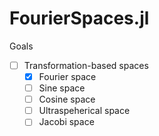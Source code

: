 # FourierSpaces.jl

Goals
- [ ] Transformation-based spaces
    - [X] Fourier space
    - [ ] Sine space
    - [ ] Cosine space
    - [ ] Ultraspeherical space
    - [ ] Jacobi space
